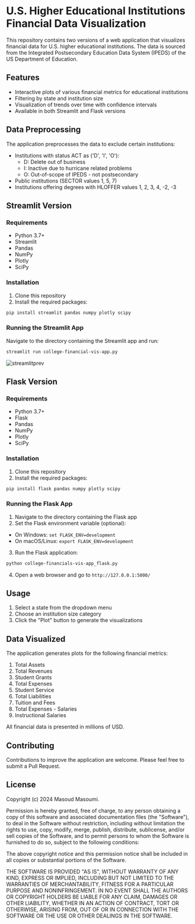 # U.S. Higher Educational Institutions Financial Data Visualization

This repository contains two versions of a web application that visualizes financial data for U.S. higher educational institutions. The data is sourced from the Integrated Postsecondary Education Data System (IPEDS) of the US Department of Education.

## Features

- Interactive plots of various financial metrics for educational institutions
- Filtering by state and institution size
- Visualization of trends over time with confidence intervals
- Available in both Streamlit and Flask versions

## Data Preprocessing

The application preprocesses the data to exclude certain institutions:

- Institutions with status ACT as ('D', 'I', 'O'):
  - D: Delete out of business
  - I: Inactive due to hurricane related problems
  - O: Out-of-scope of IPEDS - not postsecondary
- Public institutions (SECTOR values 1, 5, 7)
- Institutions offering degrees with HLOFFER values 1, 2, 3, 4, -2, -3

## Streamlit Version

### Requirements

- Python 3.7+
- Streamlit
- Pandas
- NumPy
- Plotly
- SciPy

### Installation

1. Clone this repository
2. Install the required packages:

```sh
pip install streamlit pandas numpy plotly scipy
```

### Running the Streamlit App

Navigate to the directory containing the Streamlit app and run:

```sh
streamlit run college-financial-vis-app.py
```

![streamlitprev](./assets/web_app_streamlit.gif)

## Flask Version

### Requirements

- Python 3.7+
- Flask
- Pandas
- NumPy
- Plotly
- SciPy

### Installation

1. Clone this repository
2. Install the required packages:
```sh
pip install flask pandas numpy plotly scipy
```

### Running the Flask App

1. Navigate to the directory containing the Flask app
2. Set the Flask environment variable (optional):
- On Windows: `set FLASK_ENV=development`
- On macOS/Linux: `export FLASK_ENV=development`
3. Run the Flask application:
```sh
python college-financials-vis-app_flask.py
```

4. Open a web browser and go to `http://127.0.0.1:5000/`

## Usage

1. Select a state from the dropdown menu
2. Choose an institution size category
3. Click the "Plot" button to generate the visualizations

## Data Visualized

The application generates plots for the following financial metrics:

1. Total Assets
2. Total Revenues
3. Student Grants
4. Total Expenses
5. Student Service
6. Total Liabilities
7. Tuition and Fees
8. Total Expenses - Salaries
9. Instructional Salaries

All financial data is presented in millions of USD.

## Contributing

Contributions to improve the application are welcome. Please feel free to submit a Pull Request.

## License

Copyright (c) 2024 Masoud Masoumi.

Permission is hereby granted, free of charge, to any person obtaining a copy of this software and associated documentation files (the "Software"), to deal in the Software without restriction, including without limitation the rights to use, copy, modify, merge, publish, distribute, sublicense, and/or sell copies of the Software, and to permit persons to whom the Software is furnished to do so, subject to the following conditions:

The above copyright notice and this permission notice shall be included in all copies or substantial portions of the Software.

THE SOFTWARE IS PROVIDED "AS IS", WITHOUT WARRANTY OF ANY KIND, EXPRESS OR IMPLIED, INCLUDING BUT NOT LIMITED TO THE WARRANTIES OF MERCHANTABILITY, FITNESS FOR A PARTICULAR PURPOSE AND NONINFRINGEMENT. IN NO EVENT SHALL THE AUTHORS OR COPYRIGHT HOLDERS BE LIABLE FOR ANY CLAIM, DAMAGES OR OTHER LIABILITY, WHETHER IN AN ACTION OF CONTRACT, TORT OR OTHERWISE, ARISING FROM, OUT OF OR IN CONNECTION WITH THE SOFTWARE OR THE USE OR OTHER DEALINGS IN THE SOFTWARE.




